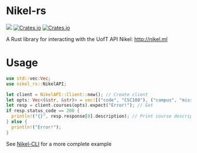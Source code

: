 # Nikel-rs

[![](https://img.shields.io/crates/d/nikel-rs)](https://crates.io/crates/nikel-rs)
[![Crates.io](https://img.shields.io/crates/v/nikel-rs)](https://crates.io/crates/nikel-rs)
[![Crates.io](https://img.shields.io/crates/l/nikel-rs)](https://crates.io/crates/nikel-rs)

A Rust library for interacting with the UofT API Nikel: http://nikel.ml

# Usage

```rust
use std::vec:Vec;
use nikel_rs::NikelAPI;

let client = NikelAPI::Client::new(); // Create client
let opts: Vec<(&str, &str)> = vec![("code", "CSC108"), ("campus", "mississauga")] // Query options
let resp = client.courses(opts).expect("Error!"); // Get
if resp.status_code == 200 {
  println!("{}", resp.response[0].description); // Print course description
} else {
  println!("Error!");
}
```

See [Nikel-CLI](https://github.com/George-lewis/Nikel-CLI) for a more complete example
